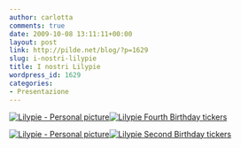 ```yaml
---
author: carlotta
comments: true
date: 2009-10-08 13:11:11+00:00
layout: post
link: http://pilde.net/blog/?p=1629
slug: i-nostri-lilypie
title: I nostri Lilypie
wordpress_id: 1629
categories:
- Presentazione
---
```


[![Lilypie - Personal picture](http://lilypie.com/pic/2009/10/09/xd2k.jpg)![Lilypie Fourth Birthday tickers](http://lb4f.lilypie.com/5I9Xp2.png)](http://lilypie.com/)

[![Lilypie - Personal picture](http://lilypie.com/pic/2009/10/09/AGxo.jpg)![Lilypie Second Birthday tickers](http://lb2f.lilypie.com/MtL6p2.png)](http://lilypie.com/)
